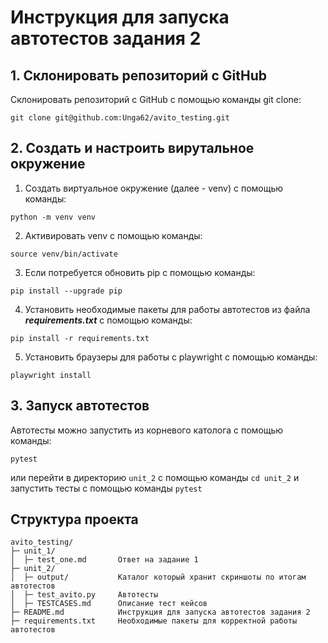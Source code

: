 # Инструкция для запуска автотестов задания 2

## 1. Склонировать репозиторий с GitHub

Склонировать репозиторий с GitHub с помощью команды git clone:
```
git clone git@github.com:Unga62/avito_testing.git
```

## 2. Создать и настроить вирутальное окружение

1. Создать виртуальное окружение (далее - venv) с помощью команды:
```
python -m venv venv
```

2. Активировать venv с помощью команды:
```
source venv/bin/activate 
```

3. Если потребуется обновить pip с помощью команды:
```
pip install --upgrade pip
```

4. Установить необходимые пакеты для работы автотестов из файла ***requirements.txt*** c помощью команды:
```
pip install -r requirements.txt
```

5. Установить браузеры для работы с playwright с помощью команды:
```
playwright install
```

## 3. Запуск автотестов

Автотесты можно запустить из корневого католога с помощью команды:
```
pytest
```
или перейти в директорию `unit_2` с помощью команды `cd unit_2` и запустить тесты с помощью команды `pytest`

## Cтруктура проекта

```
avito_testing/     
├─ unit_1/
│  ├─ test_one.md       Ответ на задание 1
├─ unit_2/
│  ├─ output/           Каталог который хранит скриншоты по итогам автотестов
│  ├─ test_avito.py     Автотесты
│  ├─ TESTCASES.md      Описание тест кейсов
├─ README.md            Инструкция для запуска автотестов задания 2
├─ requirements.txt     Необходимые пакеты для корректной работы автотестов
```
